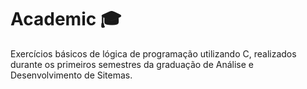 # Academic 🎓
Exercícios básicos de lógica de programação utilizando C, realizados durante os primeiros semestres da graduação de Análise e Desenvolvimento de Sitemas.
